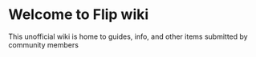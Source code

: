 # Welcome to Flip wiki
This unofficial wiki is home to guides, info, and other items submitted by community members
